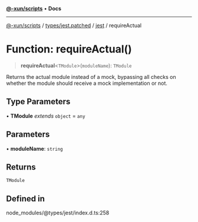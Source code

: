 [**@-xun/scripts**](../../../../../README.md) • **Docs**

***

[@-xun/scripts](../../../../../README.md) / [types/jest.patched](../../../README.md) / [jest](../README.md) / requireActual

# Function: requireActual()

> **requireActual**\<`TModule`\>(`moduleName`): `TModule`

Returns the actual module instead of a mock, bypassing all checks on
whether the module should receive a mock implementation or not.

## Type Parameters

• **TModule** *extends* `object` = `any`

## Parameters

• **moduleName**: `string`

## Returns

`TModule`

## Defined in

node\_modules/@types/jest/index.d.ts:258
